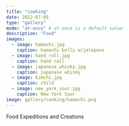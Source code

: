 ```yaml
---
title: "cooking"
date: 2022-07-05
type: "gallery"
mode: "at-once" # at-once is a default value
description: "Food"
images:
  - image: hamachi.jpg
    caption: hamachi belly w/jalepeno
  - image: hand_roll.jpg
    caption: hand roll
  - image: japanese_whisky.jpg
    caption: japanese whisky
  - image: kimchi.jpg
    caption: child
  - image: new_york_sour.jpg
    caption: New York Sour
image: gallery/cooking/hamachi.png
---
```


Food Expeditions and Creations
